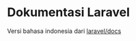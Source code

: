 # Dokumentasi Laravel

Versi bahasa indonesia dari [laravel/docs](https://github.com/laravel/docs)

